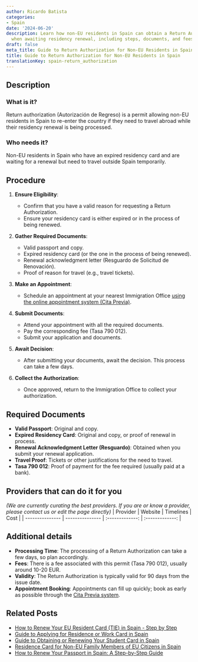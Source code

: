 ```yaml
---
author: Ricardo Batista
categories:
- Spain
date: '2024-06-20'
description: Learn how non-EU residents in Spain can obtain a Return Authorization
  when awaiting residency renewal, including steps, documents, and fees.
draft: false
meta_title: Guide to Return Authorization for Non-EU Residents in Spain
title: Guide to Return Authorization for Non-EU Residents in Spain
translationKey: spain-return_authorization
---
```





## Description
### What is it?
Return authorization (Autorización de Regreso) is a permit allowing non-EU residents in Spain to re-enter the country if they need to travel abroad while their residency renewal is being processed.

### Who needs it?
Non-EU residents in Spain who have an expired residency card and are waiting for a renewal but need to travel outside Spain temporarily.

## Procedure
1. **Ensure Eligibility**:
    - Confirm that you have a valid reason for requesting a Return Authorization.
    - Ensure your residency card is either expired or in the process of being renewed.

2. **Gather Required Documents**:
    - Valid passport and copy.
    - Expired residency card (or the one in the process of being renewed).
    - Renewal acknowledgment letter (Resguardo de Solicitud de Renovación).
    - Proof of reason for travel (e.g., travel tickets).

3. **Make an Appointment**:
    - Schedule an appointment at your nearest Immigration Office [using the online appointment system (Cita Previa)](https://sede.administracionespublicas.gob.es/).

4. **Submit Documents**:
    - Attend your appointment with all the required documents.
    - Pay the corresponding fee (Tasa 790 012).
    - Submit your application and documents.

5. **Await Decision**:
    - After submitting your documents, await the decision. This process can take a few days.

6. **Collect the Authorization**:
    - Once approved, return to the Immigration Office to collect your authorization.

## Required Documents
- **Valid Passport**: Original and copy.
- **Expired Residency Card**: Original and copy, or proof of renewal in process.
- **Renewal Acknowledgment Letter (Resguardo)**: Obtained when you submit your renewal application.
- **Travel Proof**: Tickets or other justifications for the need to travel.
- **Tasa 790 012**: Proof of payment for the fee required (usually paid at a bank).

## Providers that can do it for you
_(We are currently curating the best providers. If you are or know a provider, please contact us or edit the page directly)_
| Provider        |     Website     |     Timelines    |       Cost      |
| --------------- | --------------- |  :-------------: | :-------------: |

## Additional details
- **Processing Time**: The processing of a Return Authorization can take a few days, so plan accordingly.
- **Fees**: There is a fee associated with this permit (Tasa 790 012), usually around 10-20 EUR.
- **Validity**: The Return Authorization is typically valid for 90 days from the issue date.
- **Appointment Booking**: Appointments can fill up quickly; book as early as possible through the [Cita Previa system](https://sede.administracionespublicas.gob.es/).



## Related Posts

- [How to Renew Your EU Resident Card (TIE) in Spain - Step by Step](https://tramitit.com/guides/spain/eu_resident_card_renewal/)
- [Guide to Applying for Residence or Work Card in Spain](https://tramitit.com/guides/spain/initial_or_renewal_of_residence_or_residence_and_work_card/)
- [Guide to Obtaining or Renewing Your Student Card in Spain](https://tramitit.com/guides/spain/initial_or_renewal_student_card_for_foreigners/)
- [Residence Card for Non-EU Family Members of EU Citizens in Spain](https://tramitit.com/guides/spain/residence_card_of_family_member_of_a_european_union_citizen/)
- [How to Renew Your Passport in Spain: A Step-by-Step Guide](https://tramitit.com/guides/spain/passport_renewal/)